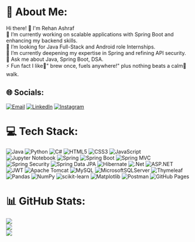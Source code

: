 # 💫 About Me:
Hi there! 👋 I'm Rehan Ashraf<br>🔭 I’m currently working on scalable applications with Spring Boot and enhancing my backend skills.<br>👯 I’m looking for Java Full-Stack and Android role Internships.<br>🌱 I’m currently deepening my expertise in Spring and refining API security.<br>💬 Ask me about Java, Spring Boot, DSA. <br>⚡ Fun fact I like🍵" brew once, fuels anywhere!" plus nothing beats a calm🌙walk. <br>   


## 🌐 Socials:
[![Email](https://img.shields.io/badge/Email-%23D14836.svg?logo=gmail&logoColor=white)](mailto:ashrafrehan543@gmail.com)
[![LinkedIn](https://img.shields.io/badge/LinkedIn-%230077B5.svg?logo=linkedin&logoColor=white)](https://www.linkedin.com/in/naher-farhsa) 
[![Instagram](https://img.shields.io/badge/Instagram-%23E4405F.svg?logo=Instagram&logoColor=white)](https://www.instagram.com/naher_farhsa) 

# 💻 Tech Stack:
![Java](https://img.shields.io/badge/java-%23ED8B00.svg?logo=openjdk&logoColor=white) 
![Python](https://img.shields.io/badge/python-3670A0?logo=python&logoColor=ffdd54) 
![C#](https://img.shields.io/badge/c%23-%23239120.svg?logo=csharp&logoColor=white) 
![HTML5](https://img.shields.io/badge/html5-%23E34F26.svg?logo=html5&logoColor=white) 
![CSS3](https://img.shields.io/badge/css3-%231572B6.svg?logo=css3&logoColor=white) 
![JavaScript](https://img.shields.io/badge/javascript-%23323330.svg?logo=javascript&logoColor=%23F7DF1E) 
![Jupyter Notebook](https://img.shields.io/badge/Jupyter%20Notebook-F37626?logo=jupyter&logoColor=white)
![Spring](https://img.shields.io/badge/spring-%236DB33F.svg?logo=spring&logoColor=white) 
![Spring Boot](https://img.shields.io/badge/springboot-%236DB33F.svg?logo=springboot&logoColor=white) 
![Spring MVC](https://img.shields.io/badge/Spring%20MVC-6DB33F?logo=spring&logoColor=white) 
![Spring Security](https://img.shields.io/badge/Spring%20Security-6DB33F?logo=springsecurity&logoColor=white) 
![Spring Data JPA](https://img.shields.io/badge/Spring%20Data%20JPA-6DB33F?logo=spring&logoColor=white) 
![Hibernate](https://img.shields.io/badge/Hibernate-59666C?logo=Hibernate&logoColor=white) 
![.Net](https://img.shields.io/badge/.NET-5C2D91?logo=.net&logoColor=white) 
![ASP.NET](https://img.shields.io/badge/ASP.NET-5C2D91?logo=dotnet&logoColor=white) 
![JWT](https://img.shields.io/badge/JWT-black?logo=JSON%20web%20tokens) 
![Apache Tomcat](https://img.shields.io/badge/apache%20tomcat-%23F8DC75.svg?logo=apache-tomcat&logoColor=black) 
![MySQL](https://img.shields.io/badge/mysql-4479A1.svg?logo=mysql&logoColor=white) 
![MicrosoftSQLServer](https://img.shields.io/badge/Microsoft%20SQL%20Server-CC2927?logo=microsoft%20sql%20server&logoColor=white) 
![Thymeleaf](https://img.shields.io/badge/Thymeleaf-%23005C0F.svg?logo=Thymeleaf&logoColor=white) 
![Pandas](https://img.shields.io/badge/pandas-%23150458.svg?logo=pandas&logoColor=white) 
![NumPy](https://img.shields.io/badge/numpy-%23013243.svg?logo=numpy&logoColor=white) 
![scikit-learn](https://img.shields.io/badge/scikit--learn-%23F7931E.svg?logo=scikit-learn&logoColor=white) 
![Matplotlib](https://img.shields.io/badge/Matplotlib-%23ffffff.svg?logo=Matplotlib&logoColor=black) 
![Postman](https://img.shields.io/badge/Postman-FF6C37?logo=postman&logoColor=white) 
![GitHub Pages](https://img.shields.io/badge/github%20pages-121013?logo=github&logoColor=white)


# 📊 GitHub Stats:
![](https://github-readme-stats.vercel.app/api?username=naher-farhsa&theme=radical&hide_border=true&include_all_commits=true&count_private=false)<br/>
![](https://github-readme-streak-stats.herokuapp.com/?user=naher-farhsa&theme=radical&hide_border=true)<br/>
![](https://github-readme-stats.vercel.app/api/top-langs/?username=naher-farhsa&theme=radical&hide_border=true&include_all_commits=true&count_private=false&layout=compact)
